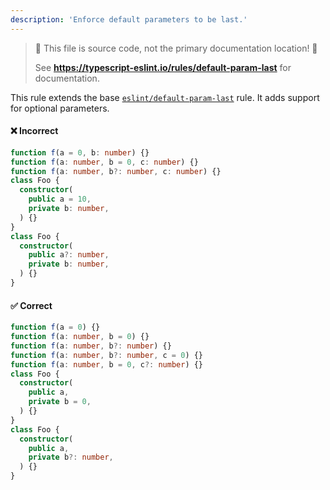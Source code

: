 ```yaml
---
description: 'Enforce default parameters to be last.'
---
```


> 🛑 This file is source code, not the primary documentation location! 🛑
>
> See **https://typescript-eslint.io/rules/default-param-last** for documentation.

This rule extends the base [`eslint/default-param-last`](https://eslint.org/docs/rules/default-param-last) rule.
It adds support for optional parameters.

<!--tabs-->

#### ❌ Incorrect

```ts
function f(a = 0, b: number) {}
function f(a: number, b = 0, c: number) {}
function f(a: number, b?: number, c: number) {}
class Foo {
  constructor(
    public a = 10,
    private b: number,
  ) {}
}
class Foo {
  constructor(
    public a?: number,
    private b: number,
  ) {}
}
```

#### ✅ Correct

```ts
function f(a = 0) {}
function f(a: number, b = 0) {}
function f(a: number, b?: number) {}
function f(a: number, b?: number, c = 0) {}
function f(a: number, b = 0, c?: number) {}
class Foo {
  constructor(
    public a,
    private b = 0,
  ) {}
}
class Foo {
  constructor(
    public a,
    private b?: number,
  ) {}
}
```

<!--/tabs-->

